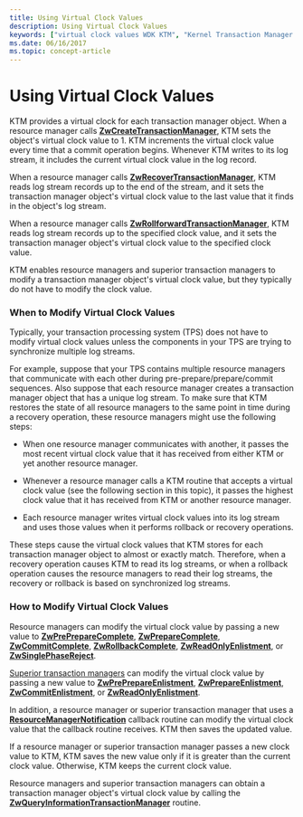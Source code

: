 ```yaml
---
title: Using Virtual Clock Values
description: Using Virtual Clock Values
keywords: ["virtual clock values WDK KTM", "Kernel Transaction Manager WDK , virtual clock values", "KTM WDK , virtual clock values", "transactions WDK KTM , virtual clock values"]
ms.date: 06/16/2017
ms.topic: concept-article
---
```


# Using Virtual Clock Values


KTM provides a virtual clock for each transaction manager object. When a resource manager calls [**ZwCreateTransactionManager**](/windows-hardware/drivers/ddi/wdm/nf-wdm-ntcreatetransactionmanager), KTM sets the object's virtual clock value to 1. KTM increments the virtual clock value every time that a commit operation begins. Whenever KTM writes to its log stream, it includes the current virtual clock value in the log record.

When a resource manager calls [**ZwRecoverTransactionManager**](/windows-hardware/drivers/ddi/wdm/nf-wdm-ntrecovertransactionmanager), KTM reads log stream records up to the end of the stream, and it sets the transaction manager object's virtual clock value to the last value that it finds in the object's log stream.

When a resource manager calls [**ZwRollforwardTransactionManager**](/windows-hardware/drivers/ddi/wdm/nf-wdm-ntrollforwardtransactionmanager), KTM reads log stream records up to the specified clock value, and it sets the transaction manager object's virtual clock value to the specified clock value.

KTM enables resource managers and superior transaction managers to modify a transaction manager object's virtual clock value, but they typically do not have to modify the clock value.

### When to Modify Virtual Clock Values

Typically, your transaction processing system (TPS) does not have to modify virtual clock values unless the components in your TPS are trying to synchronize multiple log streams.

For example, suppose that your TPS contains multiple resource managers that communicate with each other during pre-prepare/prepare/commit sequences. Also suppose that each resource manager creates a transaction manager object that has a unique log stream. To make sure that KTM restores the state of all resource managers to the same point in time during a recovery operation, these resource managers might use the following steps:

-   When one resource manager communicates with another, it passes the most recent virtual clock value that it has received from either KTM or yet another resource manager.

-   Whenever a resource manager calls a KTM routine that accepts a virtual clock value (see the following section in this topic), it passes the highest clock value that it has received from KTM or another resource manager.

-   Each resource manager writes virtual clock values into its log stream and uses those values when it performs rollback or recovery operations.

These steps cause the virtual clock values that KTM stores for each transaction manager object to almost or exactly match. Therefore, when a recovery operation causes KTM to read its log streams, or when a rollback operation causes the resource managers to read their log streams, the recovery or rollback is based on synchronized log streams.

### How to Modify Virtual Clock Values

Resource managers can modify the virtual clock value by passing a new value to [**ZwPrePrepareComplete**](/windows-hardware/drivers/ddi/wdm/nf-wdm-ntprepreparecomplete), [**ZwPrepareComplete**](/windows-hardware/drivers/ddi/wdm/nf-wdm-ntpreparecomplete), [**ZwCommitComplete**](/windows-hardware/drivers/ddi/wdm/nf-wdm-ntcommitcomplete), [**ZwRollbackComplete**](/windows-hardware/drivers/ddi/wdm/nf-wdm-ntrollbackcomplete), [**ZwReadOnlyEnlistment**](/windows-hardware/drivers/ddi/wdm/nf-wdm-ntreadonlyenlistment), or [**ZwSinglePhaseReject**](/windows-hardware/drivers/ddi/wdm/nf-wdm-ntsinglephasereject).

[Superior transaction managers](creating-a-superior-transaction-manager.md) can modify the virtual clock value by passing a new value to [**ZwPrePrepareEnlistment**](/windows-hardware/drivers/ddi/wdm/nf-wdm-ntpreprepareenlistment), [**ZwPrepareEnlistment**](/windows-hardware/drivers/ddi/wdm/nf-wdm-ntprepareenlistment), [**ZwCommitEnlistment**](/windows-hardware/drivers/ddi/wdm/nf-wdm-ntcommitenlistment), or [**ZwReadOnlyEnlistment**](/windows-hardware/drivers/ddi/wdm/nf-wdm-ntreadonlyenlistment).

In addition, a resource manager or superior transaction manager that uses a [**ResourceManagerNotification**](/windows-hardware/drivers/ddi/wdm/nc-wdm-ptm_rm_notification) callback routine can modify the virtual clock value that the callback routine receives. KTM then saves the updated value.

If a resource manager or superior transaction manager passes a new clock value to KTM, KTM saves the new value only if it is greater than the current clock value. Otherwise, KTM keeps the current clock value.

Resource managers and superior transaction managers can obtain a transaction manager object's virtual clock value by calling the [**ZwQueryInformationTransactionManager**](/windows-hardware/drivers/ddi/wdm/nf-wdm-ntqueryinformationtransactionmanager) routine.

 

